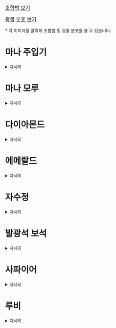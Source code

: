 <big>[조합법 보기](./recipe/Recipe.md)</big>

<big>[광물 분포 보기](./worldgen/OreGen.md)</big>

\* 각 이미지를 클릭해 조합법 및 광물 분포를 볼 수 있습니다.

# 마나 주입기

<details>
<summary>자세히</summary>


<img alt="mana_injector_ex.gif" src="../image/gui/mana_injector_screen.gif" align="top"/>[<img alt="mana_injector.png" height="80" src="../image/block/mana_injector.png" width="80"/>](./recipe/Recipe.md#마나-주입기)

- 레벨을 사용해 아이템을 제작하는 조합대입니다.

</details>

# 마나 모루

<details>
<summary>자세히</summary>


<img alt="mana_anvil.png" src="../image/gui/mana_anvil_screen.png" align="top"/>[<img alt="mana_anvil.png" height="80" src="../image/block/mana_anvil.png" width="80"/>](./recipe/Recipe.md#마나-모루)

- 마법이 부여된 보석을 사용해 아이템을 제작하는 제작대입니다.

</details>

# 다이아몬드

<details>
<summary>자세히</summary>


[![enchanted_diamond.png](../image/item/enchanted_diamond.png)](./recipe/Recipe.md#마법이-부여된-다이아몬드)

- 마나 모루에서, 방어구 및 도구에 관한 인첸트 책을 제작하는데 사용됩니다.

</details>

# 에메랄드

<details>
<summary>자세히</summary>


[![enchanted_emerald.png](../image/item/enchanted_emerald.png)](./recipe/Recipe.md#마법이-부여된-에메랄드)

- 마나 모루에서, 자원 채집에 관련된 인첸트 북을 제작하는데 사용됩니다.

</details>

# 자수정

<details>
<summary>자세히</summary>


[![enchanted_amethyst_shard.png](../image/item/enchanted_amethyst_shard.png)](./recipe/Recipe.md#마법이-부여된-자수정-조각)

- 마나 모루에서, 근접 무기와 관련된 인첸트 북을 제작하는데 사용됩니다.

</details>

# 발광석 보석

<details>
<summary>자세히</summary>


[![glowstone_gem.png](../image/item/glowstone_gem.png)](./recipe/Recipe.md#발광-보석)
[![enchanted_glowstone_gem.png](../image/item/enchanted_glowstone_gem.png)](./recipe/Recipe.md#마법이-부여된-발광-보석)
[![glowstone_gem_core.png](../image/item/glowstone_gem_core.png)](./recipe/Recipe.md#발광-보석-핵)
[<img alt="glowstone_gem_block.png" height="80" src="../image/block/glowstone_gem_block.png" width="80"/>](./recipe/Recipe.md#발광-보석-블록)

- 발광석을 화로에 녹여서 만듭니다.


- 빛과 관련된 아이템들을 만드는데 사용됩니다.

## 발광 보석 랜턴

[![glowstone_gem_lanttern.png](../image/item/glowstone_gem_lanttern.png)](./recipe/Recipe.md#발광-보석-랜턴)
[<img alt="glowstone_gem_lantern.png" height="80" src="../image/block/glowstone_gem_lantern.png" width="80"/>](./recipe/Recipe.md#발광-보석-랜턴)
[<img alt="glowstone_gem_lantern_hanging.png" height="80" src="../image/block/glowstone_gem_lantern_hanging.png" width="80"/>](./recipe/Recipe.md#발광-보석-랜턴)
[<img alt="glowstone_gem_lantern_fixed.png" height="80" src="../image/block/glowstone_gem_lantern_fixed.png" width="80"/>](./recipe/Recipe.md#발광-보석-랜턴)

- 들고 있으면 상시 야간투시 효과인 랜턴의 불빛 효과를 받습니다.


- 레벨이 높을 수록 더 좋은 시야를 갖습니다.
    - 레벨1: 야간 투시의 5% 강도
    - 레벨2: 야간 투시의 15% 강도
    - 레벨3: 야간 투시의 100% 강도


- 블록 형태에서도 레벨에 따라 밝기가 달라집니다.
    - 레벨1: 밝기 레벨 5
    - 레벨2: 밝기 레벨 10
    - 레벨3: 밝기 레벨 15


- Curios 모드를 지원합니다. 벨트 슬롯에 착용해보세요.

### 랜턴의 불빛 이펙트 아이콘

<img alt="light_vision.png" height="80" src="../image/effect/light_vision.png" width="80"/>

### 발광 보석 랜턴 들고 있는 모습

<img alt="glowstone_gem_lantern_model_in_hand.jpeg" src="../image/screenshot/glowstone_gem_lantern_model_in_hand.jpeg" width="100" title="손에 들고 있을 때"/>
<img alt="glowstone_gem_lantern_model_in_curios.jpeg" src="../image/screenshot/glowstone_gem_lantern_model_in_curios.jpeg" width="100" title="Curios 벨트 슬롯에 장착했을 때"/>

왼쪽: 손에 들고 있을 때<br>
오른쪽: Curios 벨트 슬롯에 장착했을 때

## 빛의 지팡이

[![light_staff.png](../image/item/light_staff.png)](./recipe/Recipe.md#빛의-지팡이)
![light_orb.gif](../image/particle/light_orb.gif)

- 우클릭으로 빛 오브 블록을 설치합니다.


- 내구도는 300이며, 사용할 때마다 줄어듭니다.


- 발광석 보석으로 수리할 수 있습니다.


- 내구성 및 수선 인첸트를 붙일 수 있습니다.

## 엘도라도 지팡이
[![el_dorado_wand.png](../image/item/el_dorado_wand.png)](./recipe/Recipe.md#엘도라도-지팡이)
[![el_dorado_wand_active.png](../image/item/el_dorado_wand_active.png)](./recipe/Recipe.md#엘도라도-지팡이)

- 우클릭해서 주위 10칸 이내 (기본 설정) 광물을 찾으세요!

<img alt="find_diamond.png" src="../image/screenshot/find_diamond.png" width="400"/>

▲ 다이아몬드를 찾는 모습

</details>

# 사파이어

<details>
<summary>자세히</summary>


[![sapphire.png](../image/item/sapphire.png)](./recipe/Recipe.md#사파이어)
[![enchanted_sapphire.png](../image/item/enchanted_sapphire.png)](./recipe/Recipe.md#마법이-부여된-사파이어)
[<img alt="sapphire_block.png" height="80" src="../image/block/sapphire_block.png" width="80"/>](./recipe/Recipe.md#사파이어-블록)
[<img alt="sapphire_ore.png" height="80" src="../image/block/sapphire_ore.png" width="80"/>](./worldgen/OreGen.md#사파이어)
[<img alt="deepslate_sapphire_ore.png" height="80" src="../image/block/deepslate_sapphire_ore.png" width="80"/>](./worldgen/OreGen.md#사파이어)

- 물과 관련된 아이템을 제작하는데 사용됩니다.

## 사파이어 양동이

[![sapphire_bucket.png](../image/item/sapphire_bucket.png)](./recipe/Recipe.md#사파이어-양동이)
[![water_sapphire_bucket.png](../image/item/water_sapphire_bucket.png)](./recipe/Recipe.md#사파이어-양동이)

- 물만 담을 수 있는 양동이입니다.
- 총 30 버킷만큼 담을 수 있습니다.
- 우클릭으로 물을 설치하고, 쉬프트 우클릭으로 물을 담습니다.

## 무한의 사파이어 양동이

[![infinite_sapphire_bucket.png](../image/item/infinite_sapphire_bucket.png)](./recipe/Recipe.md#무한의-사파이어-양동이)

- 무한으로 물이 담겨있는 양동이입니다.
- 우클릭으로 물을 설치하고, 쉬프트 우클릭으로 물을 담습니다.

</details>

# 루비

<details>
<summary>자세히</summary>


[![ruby.png](../image/item/ruby.png)](./recipe/Recipe.md#루비)
[![enchanted_ruby.png](../image/item/enchanted_ruby.png)](./recipe/Recipe.md#마법이-부여된-루비)
[<img alt="ruby_block.png" height="80" src="../image/block/ruby_block.png" width="80"/>](./recipe/Recipe.md#루비-블록)
[<img alt="ruby_ore.png" height="80" src="../image/block/ruby_ore.png" width="80"/>](./worldgen/OreGen.md#루비)
[<img alt="deepslate_ruby_ore.png" height="80" src="../image/block/deepslate_ruby_ore.png" width="80"/>](./worldgen/OreGen.md#루비)

- 불과 관련된 아이템을 제작하는데 사용됩니다.

## 루비 양동이

[![ruby_bucket.png](../image/item/ruby_bucket.png)](./recipe/Recipe.md#루비-양동이)
[![lava_ruby_bucket.png](../image/item/lava_ruby_bucket.png)](./recipe/Recipe.md#루비-양동이)

- 용암만 담을 수 있는 양동이입니다.
- 총 30 버킷만큼 담을 수 있습니다.
- 우클릭으로 용암을 설치하고, 쉬프트 우클릭으로 용암을 담습니다.

## 무한의 루비 양동이

[![infinite_ruby_bucket.png](../image/item/infinite_ruby_bucket.png)](./recipe/Recipe.md#무한의-루비-양동이)

- 무한으로 용암이 담겨있는 양동이입니다.
- 우클릭으로 용암을 설치하고, 쉬프트 우클릭으로 용암을 담습니다.

</details>
